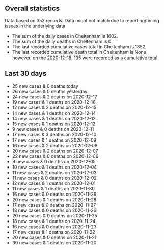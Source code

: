 <!-- summary_marker starts -->
## Overall statistics

 Data based on 352 records. Data might not match due to reporting/timing issues in the underlying data

- The sum of the daily cases in Cheltenham is 1602.
- The sum of the daily deaths in Cheltenham is 0.
- The last recorded cumulative cases total in Cheltenham is 1852.
- The last recorded cumulative death total in Cheltenham is None however, on the 2020-12-18, 135 were recorded as a cumulative total

## Last 30 days

- 25 new cases & 0 deaths today
- 26 new cases & 0 deaths yesterday
- 24 new cases & 2 deaths on 2020-12-17
- 19 new cases & 1 deaths on 2020-12-16
- 12 new cases & 2 deaths on 2020-12-15
- 14 new cases & 1 deaths on 2020-12-14
- 14 new cases & 1 deaths on 2020-12-13
- 15 new cases & 1 deaths on 2020-12-12
- 9 new cases & 0 deaths on 2020-12-11
- 17 new cases & 3 deaths on 2020-12-10
- 17 new cases & 1 deaths on 2020-12-09
- 16 new cases & 2 deaths on 2020-12-08
- 20 new cases & 2 deaths on 2020-12-07
- 22 new cases & 0 deaths on 2020-12-06
- 9 new cases & 0 deaths on 2020-12-05
- 10 new cases & 1 deaths on 2020-12-04
- 11 new cases & 2 deaths on 2020-12-03
- 11 new cases & 0 deaths on 2020-12-02
- 12 new cases & 1 deaths on 2020-12-01
- 11 new cases & 1 deaths on 2020-11-30
- 16 new cases & 0 deaths on 2020-11-29
- 20 new cases & 1 deaths on 2020-11-28
- 17 new cases & 0 deaths on 2020-11-27
- 18 new cases & 0 deaths on 2020-11-26
- 20 new cases & 0 deaths on 2020-11-25
- 18 new cases & 1 deaths on 2020-11-24
- 16 new cases & 0 deaths on 2020-11-23
- 17 new cases & 1 deaths on 2020-11-22
- 20 new cases & 0 deaths on 2020-11-21
- 30 new cases & 1 deaths on 2020-11-20

<!-- summary_marker ends -->
